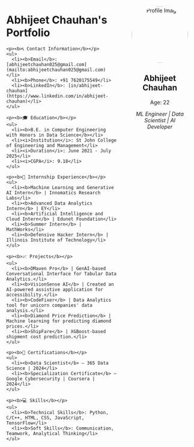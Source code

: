 <div style="display: flex; flex-direction: row;">

  <!-- Left Column (Scrollable) -->
  <div style="flex: 2; padding-right: 20px; overflow-y: auto; height: 80vh;">
    <h1>Abhijeet Chauhan's Portfolio</h1>

    <p><b>📞 Contact Information</b></p>
    <ul>
      <li><b>Email</b>: [abhijeetchauhan025@gmail.com](mailto:abhijeetchauhan025@gmail.com)</li>
      <li><b>Phone</b>: +91 7620175549</li>
      <li><b>LinkedIn</b>: [in/abhijeet-chauhan](https://www.linkedin.com/in/abhijeet-chauhan)</li>
    </ul>

    <p><b>🎓 Education</b></p>
    <ul>
      <li><b>B.E. in Computer Engineering with Honors in Data Science</b></li>
      <li><i>Institution</i>: St John College of Engineering and Management</li>
      <li><i>Duration</i>: June 2021 - July 2025</li>
      <li><i>CGPA</i>: 9.18</li>
    </ul>

    <p><b>💼 Internship Experience</b></p>
    <ul>
      <li><b>Machine Learning and Generative AI Intern</b> | Innomatics Research Labs</li>
      <li><b>Advanced Data Analytics Intern</b> | EY</li>
      <li><b>Artificial Intelligence and Cloud Intern</b> | Edunet Foundation</li>
      <li><b>Summer Intern</b> | MathWorks</li>
      <li><b>Defensive Hacker Intern</b> | Illinois Institute of Technology</li>
    </ul>

    <p><b>📈 Projects</b></p>
    <ul>
      <li><b>DMaven Pro</b> | GenAI-based Conversational Interface for Tabular Data Analytics.</li>
      <li><b>VisionSense AI</b> | Created an AI-powered assistive application for accessibility.</li>
      <li><b>CodeFixer</b> | Data Analytics tool for unicorn companies' data analysis.</li>
      <li><b>Diamond Price Prediction</b> | Machine learning for predicting diamond prices.</li>
      <li><b>ShipFare</b> | XGBoost-based shipment cost prediction.</li>
    </ul>

    <p><b>🏅 Certifications</b></p>
    <ul>
      <li><b>Data Scientist</b> – 365 Data Science | 2024</li>
      <li><b>Specialization Certificate</b> – Google Cybersecurity | Coursera | 2024</li>
    </ul>

    <p><b>💻 Skills</b></p>
    <ul>
      <li><b>Technical Skills</b>: Python, C/C++, HTML, CSS, JavaScript, TensorFlow</li>
      <li><b>Soft Skills</b>: Communication, Teamwork, Analytical Thinking</li>
    </ul>
  </div>

  <!-- Right Column (Image and Bio) -->
  <div style="flex: 1; text-align: center; padding: 20px;">
    <img src="https://github.com/username/portfolio/raw/main/image.png" alt="Profile Image" style="border-radius: 50%; width: 150px; height: 150px; object-fit: cover;"/>
    <h2>Abhijeet Chauhan</h2>
    <p>Age: 22</p>
    <p><i>ML Engineer | Data Scientist | AI Developer</i></p>
  </div>

</div>
